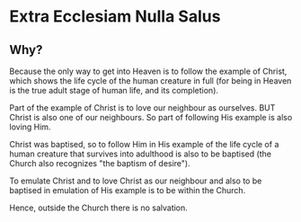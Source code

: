 # Extra Ecclesiam Nulla Salus

## Why?

Because the only way to get into Heaven is to follow the example of Christ, which shows the life cycle of the human creature in full (for being in Heaven is the true adult stage of human life, and its completion).

Part of the example of Christ is to love our neighbour as ourselves. BUT Christ is also one of our neighbours. So part of following His example is also loving Him.

Christ was baptised, so to follow Him in His example of the life cycle of a human creature that survives into adulthood is also to be baptised (the Church also recognizes "the baptism of desire").

To emulate Christ and to love Christ as our neighbour and also to be baptised in emulation of His example is to be within the Church.

Hence, outside the Church there is no salvation.
